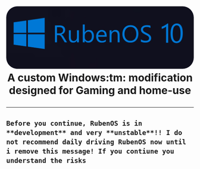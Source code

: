 <h1 align="center">
  <img src="https://github.com/WorldOFWindows/RubenOS/blob/main/rubenos_banner.png?raw=true" "width="50"  style="border-radius: 30px"></a>
A custom Windows:tm: modification designed for Gaming and home-use

                                              
---
``Before you continue, RubenOS is in **development** and very **unstable**!! I do not recommend daily driving RubenOS now until i remove this message! If you contiune you understand the risks``
---                                                                                                                                     
 
